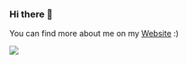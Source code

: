 ### Hi there 👋

You can find more about me on my <a href="https://mavode.li" target="_blank">Website</a> :)

<img src="https://github-readme-stats.vercel.app/api/top-langs/?username=Mavodeli&count_private=true&layout=compact&theme=github_dark">

<!--
**Mavodeli/Mavodeli** is a ✨ _special_ ✨ repository because its `README.md` (this file) appears on your GitHub profile.

Here are some ideas to get you started:

- 🔭 I’m currently working on ...
- 🌱 I’m currently learning ...
- 👯 I’m looking to collaborate on ...
- 🤔 I’m looking for help with ...
- 💬 Ask me about ...
- 📫 How to reach me: ...
- 😄 Pronouns: ...
- ⚡ Fun fact: ...
-->
